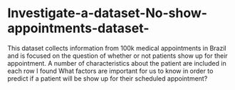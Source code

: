 # Investigate-a-dataset-No-show-appointments-dataset-
This dataset collects information from 100k medical appointments in Brazil and is focused on the question of whether or not patients show up for their appointment. A number of characteristics about the patient are included in each row
I found What factors are important for us to know in order to predict if a patient will be show up for their scheduled appointment?
